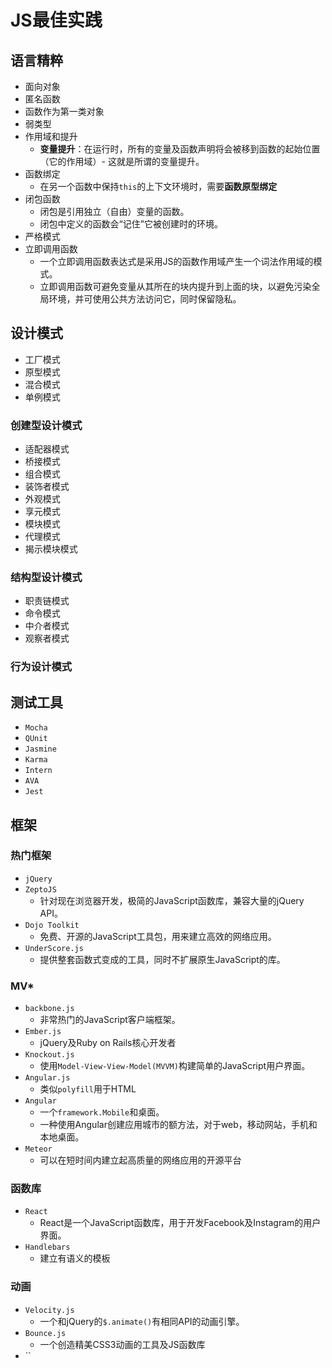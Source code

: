﻿# JS最佳实践 #

## 语言精粹 ##

- 面向对象
- 匿名函数
- 函数作为第一类对象
- 弱类型
- 作用域和提升
    - **变量提升**：在运行时，所有的变量及函数声明将会被移到函数的起始位置（它的作用域）- 这就是所谓的变量提升。
- 函数绑定
    - 在另一个函数中保持`this`的上下文环境时，需要**函数原型绑定**
- 闭包函数
    - 闭包是引用独立（自由）变量的函数。
    - 闭包中定义的函数会“记住”它被创建时的环境。
- 严格模式
- 立即调用函数
    - 一个立即调用函数表达式是采用JS的函数作用域产生一个词法作用域的模式。
    - 立即调用函数可避免变量从其所在的块内提升到上面的块，以避免污染全局环境，并可使用公共方法访问它，同时保留隐私。

## 设计模式 ##

- 工厂模式
- 原型模式
- 混合模式
- 单例模式

### 创建型设计模式 ###

- 适配器模式
- 桥接模式
- 组合模式
- 装饰者模式
- 外观模式
- 享元模式
- 模块模式
- 代理模式
- 揭示模块模式

### 结构型设计模式 ###

- 职责链模式
- 命令模式
- 中介者模式
- 观察者模式

### 行为设计模式 ###

## 测试工具 ##

- `Mocha`
- `QUnit`
- `Jasmine`
- `Karma`
- `Intern`
- `AVA`
- `Jest`

## 框架 ##

### 热门框架 ###

- `jQuery`
- `ZeptoJS`
    - 针对现在浏览器开发，极简的JavaScript函数库，兼容大量的jQuery API。
- `Dojo Toolkit`
    - 免费、开源的JavaScript工具包，用来建立高效的网络应用。
- `UnderScore.js`
    - 提供整套函数式变成的工具，同时不扩展原生JavaScript的库。

### MV* ###

- `backbone.js`
    - 非常热门的JavaScript客户端框架。
- `Ember.js`
    - jQuery及Ruby on Rails核心开发者
- `Knockout.js`
    - 使用`Model-View-View-Model(MVVM)`构建简单的JavaScript用户界面。
- `Angular.js`
    - 类似`polyfill`用于HTML
- `Angular`
    - 一个`framework.Mobile`和桌面。
    - 一种使用Angular创建应用城市的额方法，对于web，移动网站，手机和本地桌面。
- `Meteor`
    - 可以在短时间内建立起高质量的网络应用的开源平台

### 函数库 ###

- `React`
    - React是一个JavaScript函数库，用于开发Facebook及Instagram的用户界面。
- `Handlebars`
    - 建立有语义的模板

### 动画 ###

- `Velocity.js`
    - 一个和jQuery的`$.animate()`有相同API的动画引擎。
- `Bounce.js`
    - 一个创造精美CSS3动画的工具及JS函数库
- ``









